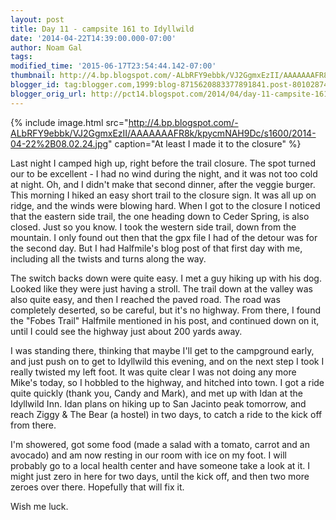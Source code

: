 ```yaml
---
layout: post
title: Day 11 - campsite 161 to Idyllwild
date: '2014-04-22T14:39:00.000-07:00'
author: Noam Gal
tags:
modified_time: '2015-06-17T23:54:44.142-07:00'
thumbnail: http://4.bp.blogspot.com/-ALbRFY9ebbk/VJ2GgmxEzII/AAAAAAAFR8k/kpycmNAH9Dc/s72-c/2014-04-22%2B08.02.24.jpg
blogger_id: tag:blogger.com,1999:blog-8715620883377891841.post-8010287442718598062
blogger_orig_url: http://pct14.blogspot.com/2014/04/day-11-campsite-161-to-idyllwild.html
---
```


{% include image.html src="http://4.bp.blogspot.com/-ALbRFY9ebbk/VJ2GgmxEzII/AAAAAAAFR8k/kpycmNAH9Dc/s1600/2014-04-22%2B08.02.24.jpg" caption="At least I made it to the closure" %}

Last night I camped high up, right before the trail closure. The spot turned our to be excellent - I had no wind during the night, and it was not too cold at night. Oh, and I didn't make that second dinner, after the veggie burger. This morning I hiked an easy short trail to the closure sign. It was all up on ridge, and the winds were blowing hard. When I got to the closure I noticed that the eastern side trail, the one heading down to Ceder Spring, is also closed. Just so you know. I took the western side trail, down from the mountain. I only found out then that the gpx file I had of the detour was for the second day. But I had Halfmile's blog post of that first day with me, including all the twists and turns along the way.

The switch backs down were quite easy. I met a guy hiking up with his dog. Looked like they were just having a stroll. The trail down at the valley was also quite easy, and then I reached the paved road. The road was completely deserted, so be careful, but it's no highway. From there, I found the "Fobes Trail" Halfmile mentioned in his post, and continued down on it, until I could see the highway just about 200 yards away.

I was standing there, thinking that maybe I'll get to the campground early, and just push on to get to Idyllwild this evening, and on the next step I took I really twisted my left foot. It was quite clear I was not doing any more Mike's today, so I hobbled to the highway, and hitched into town. I got a ride quite quickly (thank you, Candy and Mark), and met up with Idan at the Idyllwild Inn. Idan plans on hiking up to San Jacinto peak tomorrow, and reach Ziggy & The Bear (a hostel) in two days, to catch a ride to the kick off from there.

I'm showered, got some food (made a salad with a tomato, carrot and an avocado) and am now resting in our room with ice on my foot. I will probably go to a local health center and have someone take a look at it. I might just zero in here for two days, until the kick off, and then two more zeroes over there. Hopefully that will fix it.

Wish me luck.
